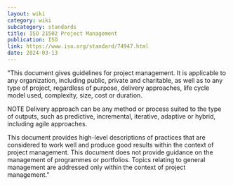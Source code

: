```yaml
---
layout: wiki
category: wiki
subcategory: standards
title: ISO 21502 Project Management
publication: ISO
link: https://www.iso.org/standard/74947.html
date: 2024-03-13
---
```


"This document gives guidelines for project management. It is applicable to any organization, including public, private and charitable, as well as to any type of project, regardless of purpose, delivery approaches, life cycle model used, complexity, size, cost or duration.

NOTE Delivery approach can be any method or process suited to the type of outputs, such as predictive, incremental, iterative, adaptive or hybrid, including agile approaches.

This document provides high-level descriptions of practices that are considered to work well and produce good results within the context of project management. This document does not provide guidance on the management of programmes or portfolios. Topics relating to general management are addressed only within the context of project management."
